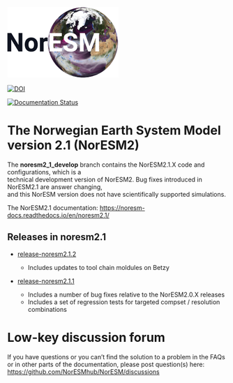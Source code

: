 ![NorESM logo](img/NORESM-logo.png)

[![DOI](https://zenodo.org/badge/DOI/10.5281/zenodo.3905091.svg)](https://doi.org/10.5281/zenodo.3905091)

[![Documentation Status](https://readthedocs.org/projects/noresm-docs/badge/?version=noresm2.1)](https://noresm-docs.readthedocs.io/en/noresm2.1/?badge=noresm2.1)

# The Norwegian Earth System Model version 2.1 (NorESM2)
The **noresm2_1_develop** branch contains the NorESM2.1.X code and configurations, which is a<br />
technical development version of NorESM2. Bug fixes introduced in NorESM2.1 are answer changing,<br />
and this NorESM version does not have scientifically supported simulations.

The NorESM2.1 documentation: https://noresm-docs.readthedocs.io/en/noresm2.1/

## Releases in noresm2.1
- [release-noresm2.1.2](https://github.com/NorESMhub/NorESM/releases/tag/release-noresm2.1.2)
    - Includes updates to tool chain moldules on Betzy

- [release-noresm2.1.1](https://github.com/NorESMhub/NorESM/releases/tag/release-noresm2.1.1)
    - Includes a number of bug fixes relative to the NorESM2.0.X releases
    - Includes a set of regression tests for targeted compset / resolution combinations


# Low-key discussion forum

If you have questions or you can’t find the solution to a problem in the FAQs or in other parts of the documentation, please post question(s) here: 
https://github.com/NorESMhub/NorESM/discussions
